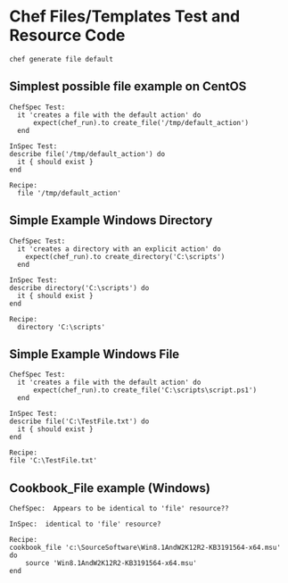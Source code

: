 # Chef Files/Templates Test and Resource Code

`chef generate file default`

## Simplest possible file example on CentOS
```
ChefSpec Test:
  it 'creates a file with the default action' do
      expect(chef_run).to create_file('/tmp/default_action')
  end

InSpec Test:
describe file('/tmp/default_action') do
  it { should exist }
end

Recipe:
  file '/tmp/default_action'
```

## Simple Example Windows Directory
```
ChefSpec Test:
  it 'creates a directory with an explicit action' do
    expect(chef_run).to create_directory('C:\scripts')
  end

InSpec Test:
describe directory('C:\scripts') do
  it { should exist }
end

Recipe:
  directory 'C:\scripts'
```

## Simple Example Windows File
```
ChefSpec Test:
  it 'creates a file with the default action' do
      expect(chef_run).to create_file('C:\scripts\script.ps1')
  end

InSpec Test:
describe file('C:\TestFile.txt') do
  it { should exist }
end

Recipe:
file 'C:\TestFile.txt'
```

## Cookbook_File example (Windows)
```
ChefSpec:  Appears to be identical to 'file' resource??

InSpec:  identical to 'file' resource?

Recipe:
cookbook_file 'c:\SourceSoftware\Win8.1AndW2K12R2-KB3191564-x64.msu' do
	source 'Win8.1AndW2K12R2-KB3191564-x64.msu'
end
```
